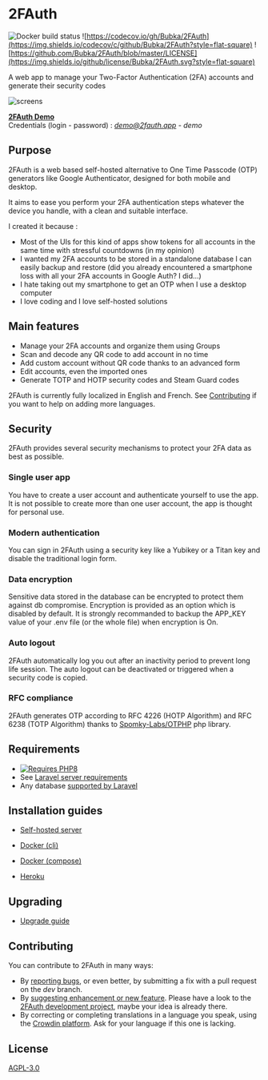 # 2FAuth

![Docker build status](https://img.shields.io/github/workflow/status/bubka/2fauth/ci-docker-latest/master?style=flat-square)
![https://codecov.io/gh/Bubka/2FAuth](https://img.shields.io/codecov/c/github/Bubka/2FAuth?style=flat-square)
![https://github.com/Bubka/2FAuth/blob/master/LICENSE](https://img.shields.io/github/license/Bubka/2FAuth.svg?style=flat-square)

A web app to manage your Two-Factor Authentication (2FA) accounts and generate their security codes

![screens](https://user-images.githubusercontent.com/858858/100485897-18c21400-3102-11eb-9c72-ea0b1b46ef2e.png)

[**2FAuth Demo**](https://demo.2fauth.app/)  
Credentials (login - password) : *demo@2fauth.app* - *demo*

## Purpose

2FAuth is a web based self-hosted alternative to One Time Passcode (OTP) generators like Google Authenticator, designed for both mobile and desktop.

It aims to ease you perform your 2FA authentication steps whatever the device you handle, with a clean and suitable interface.

I created it because :

* Most of the UIs for this kind of apps show tokens for all accounts in the same time with stressful countdowns (in my opinion)
* I wanted my 2FA accounts to be stored in a standalone database I can easily backup and restore (did you already encountered a smartphone loss with all your 2FA accounts in Google Auth? I did...)
* I hate taking out my smartphone to get an OTP when I use a desktop computer
* I love coding and I love self-hosted solutions

## Main features

* Manage your 2FA accounts and organize them using Groups
* Scan and decode any QR code to add account in no time
* Add custom account without QR code thanks to an advanced form
* Edit accounts, even the imported ones
* Generate TOTP and HOTP security codes and Steam Guard codes

2FAuth is currently fully localized in English and French. See [Contributing](#Contributing) if you want to help on adding more languages.

## Security

2FAuth provides several security mechanisms to protect your 2FA data as best as possible.

### Single user app

You have to create a user account and authenticate yourself to use the app. It is not possible to create more than one user account, the app is thought for personal use.

### Modern authentication

You can sign in 2FAuth using a security key like a Yubikey or a Titan key and disable the traditional login form.

### Data encryption

Sensitive data stored in the database can be encrypted to protect them against db compromise. Encryption is provided as an option which is disabled by default. It is strongly recommanded to backup the APP_KEY value of your .env file (or the whole file) when encryption is On.

### Auto logout

2FAuth automatically log you out after an inactivity period to prevent long life session. The auto logout can be deactivated or triggered when a security code is copied.

### RFC compliance

2FAuth generates OTP according to RFC 4226 (HOTP Algorithm) and RFC 6238 (TOTP Algorithm) thanks to [Spomky-Labs/OTPHP](https://github.com/Spomky-Labs/otphp) php library.

## Requirements

* [![Requires PHP8](https://img.shields.io/badge/php-^8.0-red.svg?style=flat-square)](https://secure.php.net/downloads.php)
* See [Laravel server requirements](https://laravel.com/docs/7.x/installation#server-requirements)
* Any database [supported by Laravel](https://laravel.com/docs/7.x/database)

## Installation guides

* [Self-hosted server](https://docs.2fauth.app/getting-started/installation/self-hosted-server/)

* [Docker (cli)](https://docs.2fauth.app/getting-started/installation/docker/docker-cli/)

* [Docker (compose)](https://docs.2fauth.app/getting-started/installation/docker/docker-compose/)

* [Heroku](https://docs.2fauth.app/getting-started/installation/docker/heroku/)

## Upgrading

* [Upgrade guide](https://docs.2fauth.app/getting-started/upgrade/)

## Contributing

You can contribute to 2FAuth in many ways:

* By [reporting bugs](https://github.com/Bubka/2FAuth/issues/new?template=bug_report.md), or even better, by submitting a fix with a pull request on the *dev* branch.
* By [suggesting enhancement or new feature](https://github.com/Bubka/2FAuth/issues/new?template=feature_request.md). Please have a look to the [2FAuth development project](https://github.com/users/Bubka/projects/1), maybe your idea is already there.
* By correcting or completing translations in a language you speak, using the [Crowdin platform](https://crowdin.com/project/2fauth). Ask for your language if this one is lacking.

## License

[AGPL-3.0](https://www.gnu.org/licenses/agpl-3.0.html)
